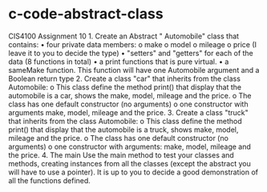 # c-code-abstract-class
CIS4100 Assignment 10 1. Create an Abstract " Automobile" class that contains: • four private data members: o make o model o mileage o price (I leave it to you to decide the type) • "setters" and "getters" for each of the data (8 functions in total) • a print functions that is pure virtual. • a sameMake function. This function will have one Automobile argument and a Boolean return type 2. Create a class "car" that inherits from the class Automobile: o This class define the method print() that display that the automobile is a car, shows the make, model, mileage and the price. o The class has one default constructor (no arguments) o one constructor with arguments make, model, mileage and the price. 3. Create a class "truck" that inherits from the class Automobile: o This class define the method print() that display that the automobile is a truck, shows make, model, mileage and the price. o The class has one default constructor (no arguments) o one constructor with arguments: make, model, mileage and the price. 4. The main Use the main method to test your classes and methods, creating instances from all the classes (except the abstract you will have to use a pointer). It is up to you to decide a good demonstration of all the functions defined.
